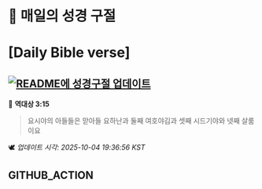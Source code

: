 # 🙏 매일의 성경 구절
# [Daily Bible verse]
## [![README에 성경구절 업데이트](https://github.com/DONGSUKA/first_test/actions/workflows/update-readme-bible.yml/badge.svg)](https://github.com/DONGSUKA/first_test/actions/workflows/update-readme-bible.yml)
<!-- START_BIBLE_VERSE -->
📖 **역대상 3:15**
> 요시야의 아들들은 맏아들 요하난과 둘째 여호야김과 셋째 시드기야와 넷째 살룸이요

🕊️ _업데이트 시각: 2025-10-04 19:36:56 KST_
  <!-- END_BIBLE_VERSE -->
## GITHUB_ACTION
